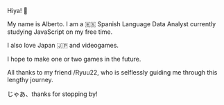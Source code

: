 Hiya! 👋

My name is Alberto. I am a 🇪🇸 Spanish Language Data Analyst currently studying JavaScript on my free time.

I also love Japan 🇯🇵 and videogames.

I hope to make one or two games in the future.

All thanks to my friend /Ryuu22, who is selflessly guiding me through this lengthy journey.

じゃあ、thanks for stopping by!

